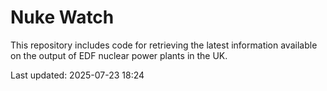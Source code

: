 # Nuke Watch

This repository includes code for retrieving the latest information available on the output of EDF nuclear power plants in the UK.

Last updated: 2025-07-23 18:24